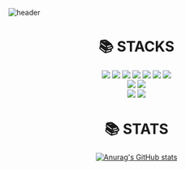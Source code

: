 


![header](https://capsule-render.vercel.app/api?type=waving&color=auto&height=300&section=header&text=Sohyun%20&fontSize=90)

<div align=center><h1>📚 STACKS</h1></div>
<div align=center>
<img src="https://img.shields.io/badge/kotlin-7F52FF?style=for-the-badge&logo=kotlin&logoColor=white">
 <img src="https://img.shields.io/badge/java-007396?style=for-the-badge&logo=java&logoColor=white"> 
<img src="https://img.shields.io/badge/c++-00599C?style=for-the-badge&logo=c%2B%2B&logoColor=white">
 <img src="https://img.shields.io/badge/c-A8B9CC?style=for-the-badge&logo=c%2B%2B&logoColor=white">
<img src="https://img.shields.io/badge/python-3776AB?style=for-the-badge&logo=python&logoColor=white">
  <img src="https://img.shields.io/badge/unity-FFFFFF?style=for-the-badge&logo=unity&logoColor=black">
 <img src="https://img.shields.io/badge/android-3DDC84?style=for-the-badge&logo=android&logoColor=white">
 <br>
  <img src="https://img.shields.io/badge/mysql-4479A1?style=for-the-badge&logo=mysql&logoColor=white">
   <img src="https://img.shields.io/badge/firebase-FFCA28?style=for-the-badge&logo=firebase&logoColor=white">
   <br>
  <img src="https://img.shields.io/badge/github-181717?style=for-the-badge&logo=github&logoColor=white">
  <img src="https://img.shields.io/badge/git-F05032?style=for-the-badge&logo=git&logoColor=white">
  <br>
 <div align=center>
  <h1>📚 STATS</h1>
  
  [![Anurag's GitHub stats](https://github-readme-stats.vercel.app/api?username=sohyun127)](https://github.com/anuraghazra/github-readme-stats)
